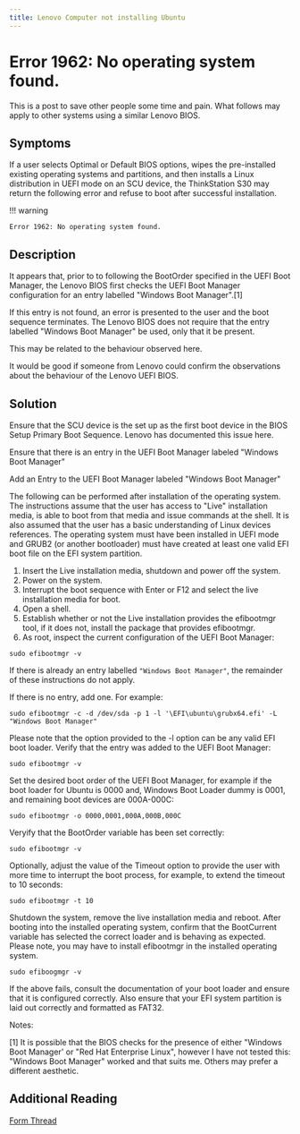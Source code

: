 ```yaml
---
title: Lenovo Computer not installing Ubuntu
---
```


# Error 1962: No operating system found.


This is a post to save other people some time and pain. What follows may apply to other systems using a similar Lenovo BIOS.



## Symptoms


If a user selects Optimal or Default BIOS options, wipes the pre-installed existing operating systems and partitions, and then installs a Linux distribution in UEFI mode on an SCU device, the ThinkStation S30 may return the following error and refuse to boot after successful installation.


!!! warning 
    
    Error 1962: No operating system found.



## Description



It appears that, prior to to following the BootOrder specified in the UEFI Boot Manager, the Lenovo BIOS first checks the UEFI Boot Manager configuration for an entry labelled "Windows Boot Manager".[1]



If this entry is not found, an error is presented to the user and the boot sequence terminates. The Lenovo BIOS does not require that the entry labelled "Windows Boot Manager" be used, only that it be present.



This may be related to the behaviour observed here.



It would be good if someone from Lenovo could confirm the observations about the behaviour of the Lenovo UEFI BIOS.





## Solution



Ensure that the SCU device is the set up as the first boot device in the BIOS Setup Primary Boot Sequence.
Lenovo has documented this issue here.

Ensure that there is an entry in the UEFI Boot Manager labeled "Windows Boot Manager"



Add an Entry to the UEFI Boot Manager labeled "Windows Boot Manager"


The following can be performed after installation of the operating system. The instructions assume that the user has access to "Live" installation media, is able to boot from that media and issue commands at the shell. It is also assumed that the user has a basic understanding of Linux devices references. The operating system must have been installed in UEFI mode and GRUB2 (or another bootloader) must have created at least one valid EFI boot file on the EFI system partition.



1. Insert the Live installation media, shutdown and power off the system.
2. Power on the system.
3. Interrupt the boot sequence with Enter or F12 and select the live installation media for boot.
4. Open a shell.
5. Establish whether or not the Live installation provides the efibootmgr tool, if it does not, install the package that provides efibootmgr.
6. As root, inspect the current configuration of the UEFI Boot Manager:

```shell
sudo efibootmgr -v
```

If there is already an entry labelled `"Windows Boot Manager"`, the remainder of these instructions do not apply.

If there is no entry, add one. For example:

```shell
sudo efibootmgr -c -d /dev/sda -p 1 -l '\EFI\ubuntu\grubx64.efi' -L "Windows Boot Manager"
```

Please note that the option provided to the -l option can be any valid EFI boot loader.
Verify that the entry was added to the UEFI Boot Manager:

```shell
sudo efibootmgr -v
```

Set the desired boot order of the UEFI Boot Manager, for example if the boot loader for Ubuntu is 0000 and, Windows Boot Loader dummy is 0001, and remaining boot devices are 000A-000C:

```shell
sudo efibootmgr -o 0000,0001,000A,000B,000C
```

Veryify that the BootOrder variable has been set correctly:

```shell
sudo efibootmgr -v
```

Optionally, adjust the value of the Timeout option to provide the user with more time to interrupt the boot process, for example, to extend the timeout to 10 seconds:

```shell
sudo efibootmgr -t 10
```

Shutdown the system, remove the live installation media and reboot.
After booting into the installed operating system, confirm that the BootCurrent variable has selected the correct loader and is behaving as expected. Please note, you may have to install efibootmgr in the installed operating system.

```shell
sudo efiboogmgr -v
```

If the above fails, consult the documentation of your boot loader and ensure that it is configured correctly. Also ensure that your EFI system partition is laid out correctly and formatted as FAT32.



Notes:

[1] It is possible that the BIOS checks for the presence of either "Windows Boot Manager' or "Red Hat Enterprise Linux", however I have not tested this: "Windows Boot Manager" worked and that suits me. Others may prefer a different aesthetic.

## Additional Reading

[Form Thread](https://forums.lenovo.com/t5/ThinkStation/UEFI-Mode-installation-of-Linux-distributions-on-Thinkstation/td-p/1018555)